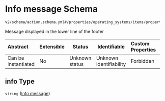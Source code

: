# Info message Schema

```txt
v2/schema/action.schema.yml#/properties/operating_systems/items/properties/steps/items/properties/actions/items/oneOf/1/properties/core:info/properties/info
```

Message displayed in the lower line of the footer


| Abstract            | Extensible | Status         | Identifiable            | Custom Properties | Additional Properties | Access Restrictions | Defined In                                                           |
| :------------------ | ---------- | -------------- | ----------------------- | :---------------- | --------------------- | ------------------- | -------------------------------------------------------------------- |
| Can be instantiated | No         | Unknown status | Unknown identifiability | Forbidden         | Allowed               | none                | [device.schema.json\*](../device.schema.json "open original schema") |

## info Type

`string` ([Info message](device-properties-operating-systems-operating-system-properties-steps-step-properties-group-step-action-oneof-coreinfo-action-properties-coreinfo-action-properties-info-message.md))

